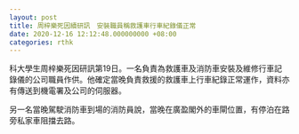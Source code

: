 ```yaml
---
layout: post
title: 周梓樂死因續研訊　安裝職員稱救護車行車紀錄儀正常
date: 2020-12-16 12:12:48.000000000 +08:00
categories: rthk
---
```


科大學生周梓樂死因研訊第19日。一名負責為救護車及消防車安裝及維修行車記錄儀的公司職員作供。他確定當晚負責救援的救護車上行車紀錄正常運作，資料亦有傳送到機電署及公司的伺服器。 

另一名當晚駕駛消防車到場的消防員說，當晚在廣盈閣外的車閘位置，有停泊在路旁私家車阻擋去路。
